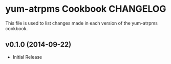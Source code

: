 yum-atrpms Cookbook CHANGELOG
======================
This file is used to list changes made in each version of the yum-atrpms cookbook.

v0.1.0 (2014-09-22)
-------------------
- Initial Release

